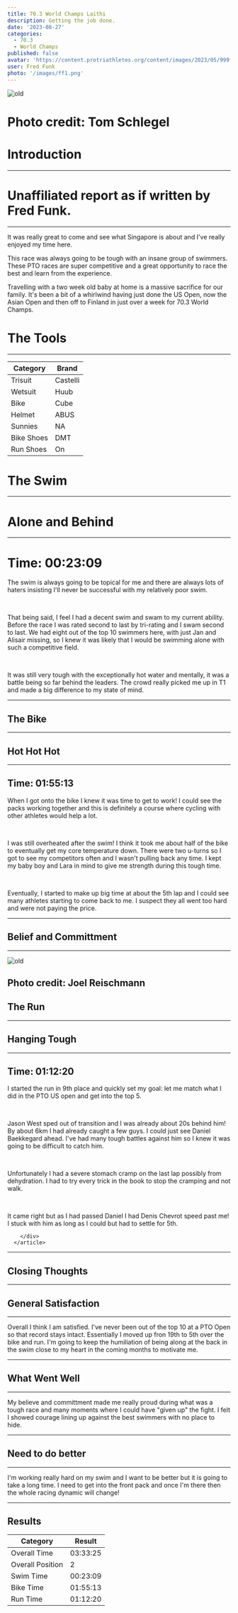 ```yaml
---
title: 70.3 World Champs Laithi
description: Getting the job done.
date: '2023-08-27'
categories:
  - 70.3
  - World Champs
published: false
avatar: 'https://content.protriathletes.org/content/images/2023/05/999fd277-af08-4829-b28c-9a7ff228bc76-w300.webp'
user: Fred Funk
photo: '/images/ff1.png'
---
```


  <div class="mx-auto grid w-full max-w-7xl grid-cols-1 md:grid-cols-4 gap-4 p-4">

   <div class="col-span-2 p-4">
    <img class="mb-5 h-auto border border-4 border border-black/50 grayscale" src="/images/ff2.png" alt="old"/>
    <h1 class="m-auto my-5 text-center">Photo credit: Tom Schlegel</h1>
 
</div>

<div class="col-span-2 p-4">
<h1 class="text-center font-serif text-3xl font-bold italic">Introduction</h1>
<hr class="m-auto my-4 w-[150px] border-2 border-black" />
<h1 class="text-center font-serif text-xl font-bold">Unaffiliated report as if written by Fred Funk.</h1>
<hr class="m-auto my-4 w-[150px] border-2 border-black" />
      <p class="font-sans first-letter:font-serif first-letter:text-3xl p-2">It was really great to come and see what Singapore is about and I've really enjoyed my time here.</p>
      <p class="font-sans p-2">This race was always going to be tough with an insane group of swimmers. These PTO races are super competitive and a great opportunity to race the best and learn from the experience.</p>
      <p class="font-sans p-2">Travelling with a two week old baby at home is a massive sacrifice for our family. It's been a bit of a whirlwind having just done the US Open, now the Asian Open and then off to Finland in just over a week for 70.3 World Champs.</p>
</div>

<div class="col-span-2 sm:col-span-1 p-4">
   <h1 class="text-center font-serif text-3xl font-bold italic">The Tools</h1>
        <hr class="m-auto my-4 w-[150px] border-2 border-black" />
  
   
<table class="table">
		<thead>
			<tr>
				<th>Category</th>
				<th>Brand</th>
			</tr>
    </thead>
    <tbody>

<tr>
	<td>Trisuit</td>
	<td>Castelli</td>
</tr>
		
<tr>
	<td>Wetsuit</td>
	<td>Huub</td>
</tr>

<tr>
	<td>Bike</td>
	<td>Cube</td>
</tr>

<tr>
	<td>Helmet</td>
	<td>ABUS</td>
</tr>

<tr>
	<td>Sunnies</td>
	<td>NA</td>
</tr>

<tr>
	<td>Bike Shoes</td>
	<td>DMT</td>
</tr>

<tr>
	<td>Run Shoes</td>
	<td>On</td>
</tr>

		
</tbody>
		
</table>

</div>
  
<div class="col-span-2 p-4">
        <h1 class="text-center font-serif text-3xl font-bold italic">The Swim</h1>
        <hr class="m-auto my-4 w-[150px] border-2 border-black" />
        <h1 class="mt-3 text-center text-xl font-bold italic">Alone and Behind</h1>
        <hr class="m-auto my-4 w-[150px] border-2 border-black" />
  <div>
   <h1 class="text-center font-serif text-xl font-bold">Time: 00:23:09</h1>       
   <p class="first-letter:font-serif first-letter:text-3xl">The swim is always going to be topical for me and there are always lots of haters insisting I'll never be successful with my relatively poor swim.</p>
     <br />
   <p>That being said, I feel I had a decent swim and swam to my current ability. Before the race I was rated second to last by tri-rating and I swam second to last. We had eight out of the top 10 swimmers here, with just Jan and Alisair missing, so I knew it was likely that I would be swimming alone with such a competitive field.</p>
     <br />
   <p>It was still very tough with the exceptionally hot water and mentally, it was a battle being so far behind the leaders. The crowd really picked me up in T1 and made a big difference to my state of mind.</p>
   </div>
  </div>

 </div>

  <hr class="m-auto my-4 w-full border border-black/40" />

<div class="mx-auto grid w-full max-w-7xl md:grid-cols-4 grid-cols-1 gap-x-3 p-4">
 <article class="col-span-1">
        <h1 class="text-center font-serif text-3xl font-bold italic">The Bike</h1>
        <hr class="m-auto my-4 w-[150px] border-2 border-black" />
        <h1 class="mt-3 text-center text-xl font-bold italic">Hot Hot Hot</h1>
        <hr class="m-auto my-4 w-[150px] border-2 border-black" />
        <div>
        <h1 class="text-center font-serif text-xl font-bold">Time: 01:55:13</h1>  
   <p class="first-letter:font-serif first-letter:text-3xl">When I got onto the bike I knew it was time to get to work! I could see the packs working together and this is definitely a course where cycling with other athletes would help a lot.</p>
    <br />
   <p>I was still overheated after the swim! I think it took me about half of the bike to eventually get my core temperature down. There were two u-turns so I got to see my competitors often and I wasn't pulling back any time. I kept my baby boy and Lara in mind to give me strength during this tough time.</p>
    <br />
   <p>Eventually, I started to make up big time at about the 5th lap and I could see many athletes starting to come back to me. I suspect they all went too hard and were not paying the price.</p>
   
 </div>
</article>
  
<article class="col-span-2 p-3">
        <hr class="m-auto my-4 w-[150px] border-2 border-black" />
        <h1 class="mb-3 text-center font-serif text-6xl">Belief and Committment</h1>

  <hr class="m-auto my-4 w-[150px] border-2 border-black" />
        <img class="mb-5 max-h-20 mx-auto border border-4 border border-black/50 grayscale" src="/images/ff1.png" alt="old"/>
        <h1 class="m-auto my-5 text-center">Photo credit: Joel Reischmann</h1>

</article>

<article class="col-span-1">
        <h1 class="text-center font-serif text-3xl font-bold italic">The Run</h1>
        <hr class="m-auto my-4 w-[150px] border-2 border-black" />
        <h1 class="mt-3 text-center text-xl font-bold italic">Hanging Tough</h1>
        <hr class="m-auto my-4 w-[150px] border-2 border-black" />
        <div>
          <h1 class="text-center font-serif text-xl font-bold">Time: 01:12:20</h1>
          <p class="first-letter:font-serif first-letter:text-3xl">I started the run in 9th place and quickly set my goal: let me match what I did in the PTO US open and get into the top 5.</p>
          <br />
          <p>Jason West sped out of transition and I was already about 20s behind him! By about 6km I had already caught a few guys. I could just see Daniel Baekkegard ahead. I've had many tough battles against him so I knew it was going to be difficult to catch him.</p>
          <br />
          <p>Unfortunately I had a severe stomach cramp on the last lap possibly from dehydration. I had to try every trick in the book to stop the cramping and not walk.</p>
          <br />
          <p>It came right but as I had passed Daniel I had Denis Chevrot speed past me! I stuck with him as long as I could but had to settle for 5th.</p>
         
        </div>
      </article>

   </div>

<hr class="m-auto my-4 w-full border border-black/40" />

<div class="mx-auto grid grid-cols-3 gap-4 w-full max-w-7xl">

<div class="col-span-3">
<h1 class="text-center font-serif text-3xl font-bold italic">Closing Thoughts</h1>
</div>

<div class="col-span-1 sm:col-span-1">
<hr class="m-auto my-4 w-[150px] border-2 border-black" />
  <h1 class="mt-3 text-center text-xl font-bold italic">General Satisfaction</h1>
  <hr class="m-auto my-4 w-[150px] border-2 border-black" />

 <div class="font-sans text-sm first-letter:font-serif first-letter:text-3xl">Overall I think I am satisfied. I've never been out of the top 10 at a PTO Open so that record stays intact. Essentially I moved up fron 19th to 5th over the bike and run. I'm going to keep the humiliation of being along at the back in the swim close to my heart in the coming months to motivate me.</div>
</div>

<div class="col-span-1 sm:col-span-1">
<hr class="m-auto my-4 w-[150px] border-2 border-black" />
        <h1 class="mt-3 text-center text-xl font-bold italic">What Went Well</h1>
        <hr class="m-auto my-4 w-[150px] border-2 border-black" />
 <p class="font-sans text-sm first-letter:font-serif first-letter:text-3xl">My believe and committment made me really proud during what was a tough race and many moments where I could have "given up" the fight. I felt I showed courage lining up against the best swimmers with no place to hide.</p>
</div>

<div class="col-span-1 sm:col-span-1">
<hr class="m-auto my-4 w-[150px] border-2 border-black" />
        <h1 class="mt-3 text-center text-xl font-bold italic">Need to do better</h1>
        <hr class="m-auto my-4 w-[150px] border-2 border-black" />
 <p class="font-sans text-sm first-letter:font-serif first-letter:text-3xl">I'm working really hard on my swim and I want to be better but it is going to take a long time. I need to get into the front pack and once I'm there then the whole racing dynamic will change!</p>
</div>

</div>

  <hr class="m-auto my-4 w-full border border-black/40" />

<div class="mx-auto grid w-full  md:grid-cols-1 grid-cols-1 gap-x-3 p-4">

<div class="col-span-1 mx-auto">

<h1 class="text-center font-serif text-3xl font-bold italic p-4">Results</h1>
</div>
<div class="col-span-1 max-w-2xl mx-auto">
  <div class="table-container">
	<!-- Native Table Element -->
	<table class="table text-xl">
		<thead>
			<tr>
				<th>Category</th>
				<th>Result</th>
			
</tr>
</thead>
<tbody>

<tr>
	<td>Overall Time</td>
	<td>03:33:25</td>
</tr>
		
<tr>
	<td>Overall Position</td>
	<td>2</td>
</tr>

<tr>
	<td>Swim Time</td>
	<td>00:23:09</td>
</tr>

<tr>
	<td>Bike Time</td>
	<td>01:55:13</td>
</tr>

<tr>
	<td>Run Time</td>
	<td>01:12:20</td>
</tr>
		
</tbody>
		
</table>
</div>

</div>
</div>
